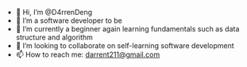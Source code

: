 - 👋 Hi, I’m @D4rrenDeng
- 👀 I’m a software developer to be
- 🌱 I’m currently a beginner again learning fundamentals such as data structure and algorithm
- 💞️ I’m looking to collaborate on self-learning software development
- 📫 How to reach me: darrent211@gmail.com

<!---
D4rrenDeng/D4rrenDeng is a ✨ special ✨ repository because its `README.md` (this file) appears on your GitHub profile.
You can click the Preview link to take a look at your changes.
--->
